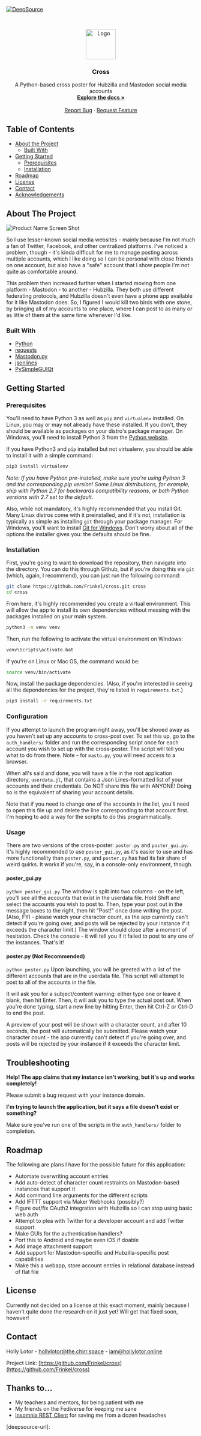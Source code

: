 [![DeepSource][deepsource-badge]](https://deepsource.io/gh/Frinkel/cross/?ref=repository-badge)

<!-- PROJECT LOGO -->
<br />
<p align="center">

  <a href="https://github.com/Frinkel/cross">
    <img src="../assets/img/arrows-alt.svg?raw=true" alt="Logo" width="80" height="80">
  </a>

  <h3 align="center">Cross</h3>

  <p align="center">
    A Python-based cross poster for Hubzilla and Mastodon social media accounts
    <br />
    <a href="https://github.com/Frinkel/cross"><strong>Explore the docs »</strong></a>
    <br />
    <br />
    <a href="https://github.com/Frinkel/cross/issues">Report Bug</a>
    ·
    <a href="https://github.com/Frinkel/cross/issues">Request Feature</a>
  </p>
</p>



<!-- TABLE OF CONTENTS -->
## Table of Contents

* [About the Project](#about-the-project)
  * [Built With](#built-with)
* [Getting Started](#getting-started)
  * [Prerequisites](#prerequisites)
  * [Installation](#installation)
* [Roadmap](#roadmap)
* [License](#license)
* [Contact](#contact)
* [Acknowledgements](#acknowledgements)



<!-- ABOUT THE PROJECT -->
## About The Project

![Product Name Screen Shot][product-screenshot]

So I use lesser-known social media websites - mainly because I'm not much a fan of Twitter, Facebook, and
other centralized platforms. I've noticed a problem, though - it's kinda difficult for me to manage posting across
multiple accounts, which I like doing so I can be personal with close friends on one account, but also have a "safe"
account that I show people I'm not quite as comfortable around. 

This problem then increased further when I started 
moving from one platform - Mastodon - to another - Hubzilla. They both use different federating protocols, and Hubzilla 
doesn't even have a phone app available for it like Mastodon does. So, I figured I would kill two birds with one stone,
by bringing all of my accounts to one place, where I can post to as many or as little of them at the same time whenever
I'd like.


### Built With

* [Python](https://www.python.org/)
* [requests](https://2.python-requests.org/en/master/)
* [Mastodon.py](https://mastodonpy.readthedocs.io/en/stable/)
* [jsonlines](https://jsonlines.readthedocs.io/en/latest/)
* [PySimpleGUIQt](https://github.com/PySimpleGUI/PySimpleGUI/tree/master/PySimpleGUIQt)



<!-- GETTING STARTED -->
## Getting Started

### Prerequisites
You'll need to have Python 3 as well as `pip` and `virtualenv` installed. On Linux, you may or may not already have
these installed. If you don't, they should be available as packages on your distro's package manager. On Windows,
you'll need to install Python 3 from the [Python website](https://www.python.org/downloads/).

If you have Python3 and `pip` installed but not virtualenv, you should be able to install it with a simple command:
```sh
pip3 install virtualenv
```

*Note: If you have Python pre-installed, make sure you're using Python 3 and the corresponding pip version! Some Linux
distributions, for example, ship with Python 2.7 for backwards compatibility reasons, or both Python versions with 2.7
set to the default.*

Also, while not mandatory, it's highly recommended that you install Git. Many Linux distros come with it preinstalled, 
and if it's not, installation is typically as simple as installing `git` through your package manager. For Windows, 
you'll want to install [Git for Windows](https://git-scm.com/download/win). Don't worry about all of the options the
installer gives you: the defaults should be fine.

### Installation
 First, you're going to want to download the repository, then navigate into the directory. You can do this through
 Github, but if you're doing this via `git` (which, again, I recommend), you can just run the following command:
 ```sh
git clone https://github.com/Frinkel/cross.git cross
cd cross
```

From here, it's highly recommended you create a virtual environment. This will allow the app to install its own
dependencies without messing with the packages installed on your main system.
```sh 
python3 -m venv venv
```

Then, run the following to activate the virtual environment on Windows:
```sh 
venv\Scripts\activate.bat
```
If you're on Linux or Mac OS, the command would be:
```sh 
source venv/bin/activate
```
 
Now, install the package dependencies. (Also, if you're interested in seeing all the dependencies for the project,
they're listed in `requirements.txt`.)
```sh 
pip3 install -r requirements.txt
```

### Configuration
If you attempt to launch the program right away, you'll be shooed away as you haven't set up any accounts to cross-post
over. To set this up, go to the `auth_handlers/` folder and run the corresponding script once for each account you
wish to set up with the cross-poster. The script will tell you what to do from there. Note - for `masto.py`, you will
need access to a browser.

When all's said and done, you will have a file in the root application directory, `userdata.jl`, that contains a Json
Lines-formatted list of your accounts and their credentials. Do NOT share this file with ANYONE! Doing so is the
equivalent of sharing your account details.

Note that if you need to change one of the accounts in the list, you'll need to open this file up and delete the line
corresponding to that account first. I'm hoping to add a way for the scripts to do this programmatically.

### Usage
There are two versions of the cross-poster: `poster.py` and `poster_gui.py`. It's highly recommended to use
`poster_gui.py`, as it's easier to use and has more functionality than `poster.py`, and `poster.py` has had its fair
share of weird quirks. It works if you're, say, in a console-only environment, though.

#### poster_gui.py
`python poster_gui.py`
The window is split into two columns - on the left, you'll see all the accounts that exist in the userdata file. Hold
Shift and select the accounts you wish to post to. Then, type your post out in the message boxes to the right, then
hit "Post!" once done writing the post. (Also, FYI - please watch your character count, as the app currently can't
detect if you're going over, and posts will be rejected by your instance if it exceeds the character limit.) The window
should close after a moment of hesitation. Check the console - it will tell you if it failed to post to any one of the
instances. That's it!

#### poster.py (Not Recommended)
`python poster.py`
Upon launching, you will be greeted with a list of the different accounts that are in the userdata file. This script
will attempt to post to all of the accounts in the file.

It will ask you for a subject/content warning: either type one or leave it blank, then hit Enter. Then, it will ask you
to type the actual post out. When you're done typing, start a new line by hitting Enter, then hit Ctrl-Z or Ctrl-D to
end the post.

A preview of your post will be shown with a character count, and after 10 seconds, the post will automatically be
submitted. Please watch your character count - the app currently can't detect if you're going over, and posts will
be rejected by your instance if it exceeds the character limit.


## Troubleshooting
**Help! The app claims that my instance isn't working, but it's up and works completely!**

Please submit a bug request with your instance domain.


**I'm trying to launch the application, but it says a file doesn't exist or something?**

Make sure you've run one of the scripts in the `auth_handlers/` folder to completion.



<!-- ROADMAP -->
## Roadmap

The following are plans I have for the possible future for this application:
* Automate overwriting account entries
* Add auto-detect of character count restraints on Mastodon-based instances that support it
* Add command line arguments for the different scripts
* Add IFTTT support via Maker Webhooks (possibly?)
* Figure out/fix OAuth2 integration with Hubzilla so I can stop using basic web auth
* Attempt to plea with Twitter for a developer account and add Twitter support
* Make GUIs for the authentication handlers?
* Port this to Android and maybe even iOS if doable
* Add image attachment support
* Add support for Mastodon-specific and Hubzilla-specific post capabilities
* Make this a webapp, store account entries in relational database instead of flat file



<!-- LICENSE -->
## License
Currently not decided on a license at this exact moment, mainly because I haven't quite done the research on it just
yet! Will get that fixed soon, however!


<!-- CONTACT -->
## Contact

Holly Lotor - [hollylotor@the.chirr.space](https://the.chirr.space/profile/hollylotor) - iam@hollylotor.online

Project Link: [https://github.com/Frinkel/cross](https://github.com/Frinkel/cross)



<!-- ACKNOWLEDGEMENTS -->
## Thanks to...

* My teachers and mentors, for being patient with me
* My friends on the Fediverse for keeping me sane
* [Insomnia REST Client](https://insomnia.rest/) for saving me from a dozen headaches

[product-screenshot]: ../assets/img/CrossGUI.png?raw=true
[deepsource-badge]: https://static.deepsource.io/deepsource-badge-light-mini.svg
[deepsource-url]: 